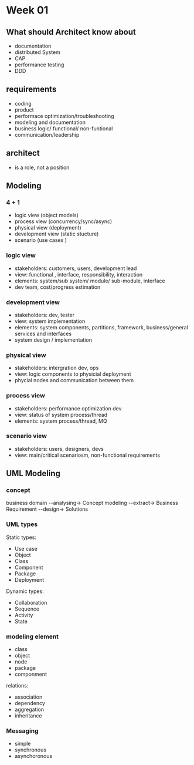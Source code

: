 
# Week 01

## What should Architect know about
- documentation
- distributed System
- CAP
- performance testing
- DDD

## requirements
- coding
- product
- performace optimization/troubleshooting
- modeling and documentation
- business logic/ functional/ non-funtional
- communication/leadership

## architect
- is a role, not a position

## Modeling

### 4 + 1
- logic view (object models)
- process view (concurrency/sync/async)
- physical view (deployment)
- development view (static stucture)
- scenario (use cases )

### logic view
- stakeholders: customers, users, development lead
- view: functional , interface, responsibility, interaction
- elements: system/sub system/ module/ sub-module, interface
- dev team, cost/progress estimation

### development view
- stakeholders: dev, tester
- view: system implementation
- elements: system components, partitions, framework, business/general services and interfaces
- system design / implementation

### physical view
- stakeholders: intergration dev, ops
- view: logic components to physicial deployment
- phycial nodes and communication between them


### process view
- stakeholders: performance optimization dev
- view: status of system process/thread
- elements: system process/thread, MQ

### scenario view
- stakeholders: users, designers, devs
- view: main/critical scenariosm, non-functional requirements

## UML Modeling

### concept

business domain --analysing-> Concept modeling --extract-> Business Requirement --design-> Solutions

### UML types

Static types:
- Use case
- Object
- Class
- Component
- Package
- Deployment

Dynamic types:
- Collaboration
- Sequence
- Activity
- State

### modeling element

- class
- object
- node
- package
- componment

relations:
- association
- dependency
- aggregation
- inheritance

### Messaging
- simple
- synchronous
- asynchoronous